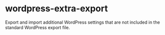 # wordpress-extra-export
Export and import additional WordPress settings that are not included in the standard WordPress export file.
